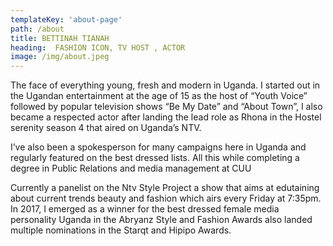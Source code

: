 ```yaml
---
templateKey: 'about-page'
path: /about
title: BETTINAH TIANAH
heading:  FASHION ICON, TV HOST , ACTOR
image: /img/about.jpeg
---
```

The face of everything young, fresh and modern in Uganda. I started out in the Ugandan entertainment at the age of 15 as the host of “Youth Voice” followed by popular television shows “Be My Date” and “About Town”, I also became a respected actor after landing the lead role as Rhona in the Hostel serenity season 4 that aired on  Uganda’s NTV.

I’ve also been a spokesperson for many campaigns here in Uganda and regularly featured on the best dressed lists. All this while completing a degree in Public Relations and media management at CUU

Currently a panelist on the Ntv Style Project a show that aims at edutaining about current trends beauty and fashion which airs every Friday at 7:35pm. In 2017, I emerged as a winner for the best dressed female media personality Uganda in the Abryanz Style and Fashion Awards also landed multiple nominations in the Starqt  and  Hipipo Awards.
